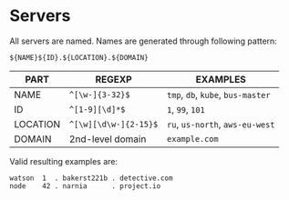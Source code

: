 # Servers

All servers are named. Names are generated through following pattern:

```
${NAME}${ID}.${LOCATION}.${DOMAIN}
```

| PART     | REGEXP                 | EXAMPLES |
| ---      | ---                    | --- |
| NAME     | `^[\w-]{3-32}$`        | `tmp`, `db`, `kube`, `bus-master` |
| ID       | `^[1-9][\d]*$`         | `1`, `99`, `101` |
| LOCATION | `^[\w][\d\w-]{2-15}$`  | `ru`, `us-north`, `aws-eu-west` |
| DOMAIN   | 2nd-level domain       | `example.com` |

Valid resulting examples are:

```
watson  1  . bakerst221b . detective.com
node    42 . narnia      . project.io
```

